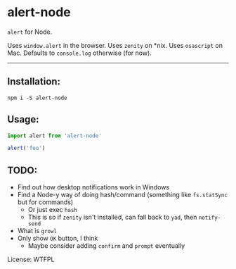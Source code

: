 # alert-node

`alert` for Node.

Uses `window.alert` in the browser.
Uses `zenity` on *nix.
Uses `osascript` on Mac.
Defaults to `console.log` otherwise (for now).

--------

## Installation:

`npm i -S alert-node`

## Usage:

```javascript
import alert from 'alert-node'

alert('foo')
```

## TODO:

* Find out how desktop notifications work in Windows
* Find a Node-y way of doing hash/command (something like `fs.statSync` but for commands)
  * Or just exec `hash`
  * This is so if `zenity` isn't installed, can fall back to `yad`, then `notify-send`
* What is `growl`
* Only show `OK` button, I think
  * Maybe consider adding `confirm` and `prompt` eventually

License: WTFPL
